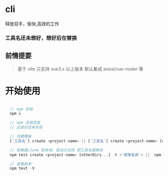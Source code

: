 # cli

释放双手，愉快,高效的工作

### 工具名还未想好，想好后在替换

## 前情提要

> 基于 vite 只支持 vue3.x 以上版本
> 默认集成 axios/vue-router 等

# 开始使用

```javascript

  // npm 安装
  npm i

  // npm 全局安装
  // 此部分还未实现

  // 创建模板
  ['工具名'] create <project-name> || ['工具名'] create <project-name> [otherDirs...] || -t <'框架名称'>

  // 如果是clone 到本地，启动方式则 把工具名替换成
  npm test create <project-name> [otherDirs...] -t <'框架名称'> ||  npm test create <project-name>

  // 查看版本
  npm test -V
```
